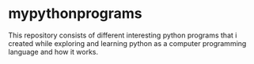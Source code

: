 # mypythonprograms
This repository consists of different interesting python programs that i created while exploring and learning python as a computer programming language and how it works.

